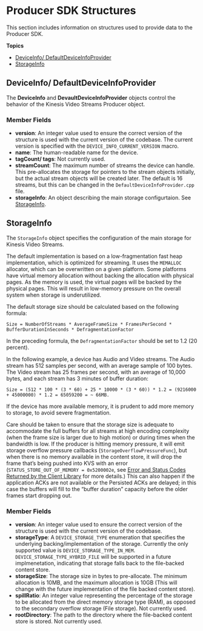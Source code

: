 # Producer SDK Structures<a name="producer-reference-structures-producer"></a>

This section includes information on structures used to provide data to the Producer SDK\.

**Topics**
+ [DeviceInfo/ DefaultDeviceInfoProvider](#producer-reference-structures-producer-deviceinfo)
+ [StorageInfo](#producer-reference-structures-producer-storageinfo)

## DeviceInfo/ DefaultDeviceInfoProvider<a name="producer-reference-structures-producer-deviceinfo"></a>

The **DeviceInfo** and **DevaultDeviceInfoProvider** objects control the behavior of the Kinesis Video Streams Producer object\.

### Member Fields<a name="producer-reference-structures-producer-deviceinfo-fields"></a>
+ **version**: An integer value used to ensure the correct version of the structure is used with the current version of the codebase\. The current version is specified with the `DEVICE_INFO_CURRENT_VERSION` macro\.
+ **name**: The human\-readable name for the device\.
+ **tagCount/ tags**: Not currently used\.
+ **streamCount**: The maximum number of streams the device can handle\. This pre\-allocates the storage for pointers to the stream objects initially, but the actual stream objects will be created later\. The default is 16 streams, but this can be changed in the `DefaultDeviceInfoProvider.cpp` file\.
+ **storageInfo**: An object describing the main storage configurtaion\. See [StorageInfo](#producer-reference-structures-producer-storageinfo)\.

## StorageInfo<a name="producer-reference-structures-producer-storageinfo"></a>

The `StorageInfo` object specifies the configuration of the main storage for Kinesis Video Streams\.

The default implementation is based on a low\-fragmentation fast heap implementation, which is optimized for streaming\. It uses the `MEMALLOC` allocator, which can be overwritten on a given platform\. Some platforms have virtual memory allocation without backing the allocation with physical pages\. As the memory is used, the virtual pages will be backed by the physical pages\. This will result in low\-memory pressure on the overall system when storage is underutilized\.

The default storage size should be calculated based on the following formula:

```
Size = NumberOfStreams * AverageFrameSize * FramesPerSecond * BufferDurationInSeconds * DefragmentationFactor
```

In the preceding formula, the `DefragmentationFactor` should be set to 1\.2 \(20 percent\)\.

In the following example, a device has Audio and Video streams\. The Audio stream has 512 samples per second, with an average sample of 100 bytes\. The Video stream has 25 frames per second, with an average of 10,000 bytes, and each stream has 3 minutes of buffer duration:

```
Size = (512 * 100 * (3 * 60) + 25 * 10000 * (3 * 60)) * 1.2 = (9216000 + 45000000) * 1.2 = 65059200 = ~ 66MB.
```

If the device has more available memory, it is prudent to add more memory to storage, to avoid severe fragmentation\. 

Care should be taken to ensure that the storage size is adequate to accommodate the full buffers for all streams at high encoding complexity \(when the frame size is larger due to high motion\) or during times when the bandwidth is low\. If the producer is hitting memory pressure, it will emit storage overflow pressure callbacks \(`StorageOverflowPressureFunc`\), but when there is no memory available in the content store, it will drop the frame that’s being pushed into KVS with an error \(`STATUS_STORE_OUT_OF_MEMORY = 0x5200002e`, see [Error and Status Codes Returned by the Client Library](producer-sdk-errors.md#producer-sdk-errors-client) for more details\.\) This can also happen if the application ACKs are not available or the Persisted ACKs are delayed; in this case the buffers will fill to the “buffer duration” capacity before the older frames start dropping out\.

### Member Fields<a name="producer-reference-structures-producer-storageinfo-fields"></a>
+ **version**: An integer value used to ensure the correct version of the structure is used with the current version of the codebase\.
+ **storageType**: A `DEVICE_STORAGE_TYPE` enumeration that specifies the underlying backing/implementation of the storage\. Currently the only supported value is `DEVICE_STORAGE_TYPE_IN_MEM`\. `DEVICE_STORAGE_TYPE_HYBRID_FILE` will be supported in a future implmenetation, indicating that storage falls back to the file\-backed content store\.
+ **storageSize**: The storage size in bytes to pre\-allocate\. The minimum allocation is 10MB, and the maximum allocation is 10GB \(This will change with the future implementation of the file backed content store\)\.
+ **spillRatio**: An integer value representing the percentage of the storage to be allocated from the direct memory storage type \(RAM\), as opposed to the secondary overflow storage \(File storage\)\. Not currently used\.
+ **rootDirectory**: The path to the directory where the file\-backed content store is stored\. Not currently used\.